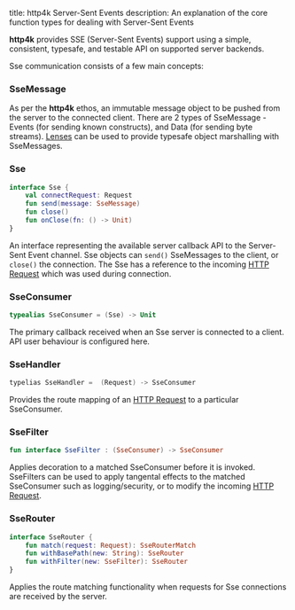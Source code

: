 title: http4k Server-Sent Events
description: An explanation of the core function types for dealing with Server-Sent Events

**http4k** provides SSE (Server-Sent Events) support using a simple, consistent, typesafe, and testable API on supported server backends.

Sse communication consists of a few main concepts:

### SseMessage
As per the **http4k** ethos, an immutable message object to be pushed from the server to the connected client. There are 2 types of SseMessage - Events (for sending known constructs), and Data (for sending byte streams). [Lenses](/concepts/lens) can be used to provide typesafe object marshalling with SseMessages. 

### Sse
```kotlin
interface Sse {
    val connectRequest: Request
    fun send(message: SseMessage)
    fun close()
    fun onClose(fn: () -> Unit)
}
```
An interface representing the available server callback API to the Server-Sent Event channel. Sse objects can `send()` SseMessages to the client, or `close()` the connection. The Sse has a reference to the incoming [HTTP Request](/concepts/HTTP#HttpMessage) which was used during connection.

### SseConsumer
```kotlin
typealias SseConsumer = (Sse) -> Unit
```

The primary callback received when an Sse server is connected to a client. API user behaviour is configured here.

### SseHandler
```kotlin
typelias SseHandler =  (Request) -> SseConsumer
```

Provides the route mapping of an [HTTP Request](/concepts/HTTP#HttpMessage) to a particular SseConsumer.

### SseFilter
```kotlin
fun interface SseFilter : (SseConsumer) -> SseConsumer
```

Applies decoration to a matched SseConsumer before it is invoked. SseFilters can be used to apply tangental effects to the matched SseConsumer such as logging/security, or to modify the incoming [HTTP Request](/concepts/HTTP#HttpMessage).

### SseRouter
```kotlin
interface SseRouter {
    fun match(request: Request): SseRouterMatch
    fun withBasePath(new: String): SseRouter
    fun withFilter(new: SseFilter): SseRouter
}
```

Applies the route matching functionality when requests for Sse connections are received by the server.
